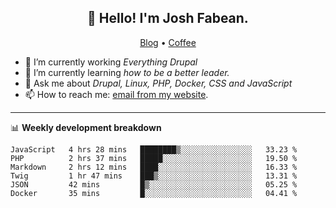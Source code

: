 <h2 align="center">👋 Hello! I'm Josh Fabean.</h2>
<p align="center">
  <a href="https://joshfabean.com">Blog</a> •
  <a href="https://www.buymeacoffee.com/LSxne6Yr4">Coffee</a>
</p>

- 🔭 I’m currently working *Everything Drupal*
- 🌱 I’m currently learning *how to be a better leader.*
- 💬 Ask me about *Drupal, Linux, PHP, Docker, CSS and JavaScript*
- 📫 How to reach me: [email from my website](https://joshfabean.com).

-------

📊 **Weekly development breakdown**
<!--START_SECTION:waka-->

```text
JavaScript   4 hrs 28 mins   ████████▒░░░░░░░░░░░░░░░░   33.23 %
PHP          2 hrs 37 mins   █████░░░░░░░░░░░░░░░░░░░░   19.50 %
Markdown     2 hrs 12 mins   ████░░░░░░░░░░░░░░░░░░░░░   16.33 %
Twig         1 hr 47 mins    ███▒░░░░░░░░░░░░░░░░░░░░░   13.31 %
JSON         42 mins         █▒░░░░░░░░░░░░░░░░░░░░░░░   05.25 %
Docker       35 mins         █░░░░░░░░░░░░░░░░░░░░░░░░   04.41 %
```

<!--END_SECTION:waka-->

<!--
**fabean/fabean** is a ✨ _special_ ✨ repository because its `README.md` (this file) appears on your GitHub profile.

Here are some ideas to get you started:

- 🔭 I’m currently working on ...
- 🌱 I’m currently learning ...
- 👯 I’m looking to collaborate on ...
- 🤔 I’m looking for help with ...
- 💬 Ask me about ...
- 📫 How to reach me: ...
- 😄 Pronouns: ...
- ⚡ Fun fact: ...
-->
